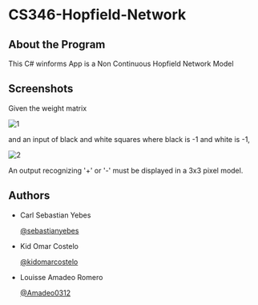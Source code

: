 # CS346-Hopfield-Network

## About the Program 

This C# winforms App is a Non Continuous Hopfield Network Model

## Screenshots

Given the weight matrix

![1](https://user-images.githubusercontent.com/111945837/218327016-24c5195d-ea88-47b3-bd68-76a2cb679f7f.jpg)

and an input of black and white squares where black is -1 and white is -1, 

![2](https://user-images.githubusercontent.com/111945837/218327502-d474f54f-e8f0-4346-9c32-d4c2312383f7.jpg)

An output recognizing '+' or '-' must be displayed in a 3x3 pixel model.

## Authors

- Carl Sebastian Yebes 

    [@sebastianyebes](https://github.com/sebastianyebes)
- Kid Omar Costelo 

    [@kidomarcostelo](https://github.com/kidomarcostelo)
- Louisse Amadeo Romero

    [@Amadeo0312](https://github.com/Amadeo0312)
